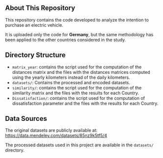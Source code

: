 ## About This Repository

This repository contains the code developed to analyze the intention to purchase an electric vehicle.

It is uploaded  only the code for **Germany**, but the same methodology has been applied to the other countries considered in the study.

## Directory Structure

- `matrix_year`: contains the script used for the computation of the distances matrix and the files with the distances matrices computed using the yearly kilometers instead of the daily kilometers.
- `datasets/`: Contains the processed and encoded datasets.
- `similarity/`: contains the script used for the computation of the similarity matrix and the files with the results for each Country.
- `Dissatisfaction/`: contains the script used for the computation of dissatisfaction parameter and the files with the results for each Country.

## Data Sources

The original datasets are publicly available at:  
https://data.mendeley.com/datasets/85nz9k5tf5/4

The processed datasets used in this project are available in the `datasets/` directory.
